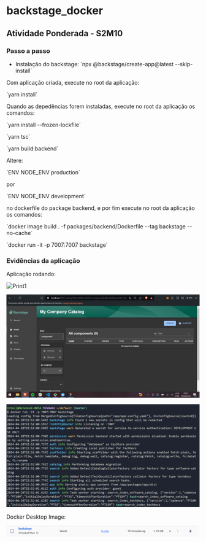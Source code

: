 # backstage_docker

## Atividade Ponderada - S2M10

### Passo a passo

- Instalação do backstage:
´npx @backstage/create-app@latest --skip-install´

Com aplicação criada, execute no root da aplicação: 

´yarn install´

Quando as depedências forem instaladas, execute no root da aplicação os comandos:

´yarn install --frozen-lockfile´

´yarn tsc´

´yarn build:backend´

Altere:

´ENV NODE_ENV production´

por 

´ENV NODE_ENV development´

no dockerfile do package backend, e por fim execute no root da aplicação os comandos:

´docker image build . -f packages/backend/Dockerfile --tag backstage --no-cache´  

´docker run -it -p 7007:7007 backstage´

### Evidências da aplicação

Aplicação rodando:

![Print1](/assets/app_running1.png)

![Print2](/assets/app_running2.png)

![Print1](/assets/app_running3.png)

Docker Desktop Image:

![Print1](/assets/docker_running.png)
